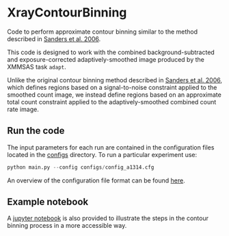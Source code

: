 # XrayContourBinning

Code to perform approximate contour binning similar to the method described in [Sanders et al. 2006](https://arxiv.org/abs/astro-ph/0606528). 

This code is designed to work with the combined background-subtracted and exposure-corrected adaptively-smoothed image produced by the XMMSAS task `adapt`. 

Unlike the original contour binning method described in [Sanders et al. 2006](https://arxiv.org/abs/astro-ph/0606528), which defines regions based on a signal-to-noise constraint applied to the smoothed count image, we instead define regions based on an approximate total count constraint applied to the adaptively-smoothed combined count rate image.

## Run the code

The input parameters for each run are contained in the configuration files located in the [configs](./configs) directory. To run a particular experiment use:

```python
python main.py --config configs/config_a1314.cfg
```
An overview of the configuration file format can be found [here](./configs/README.md).

## Example notebook

A [jupyter notebook](./ContourBins.ipynb) is also provided to illustrate the steps in the contour binning process in a more accessible way.
